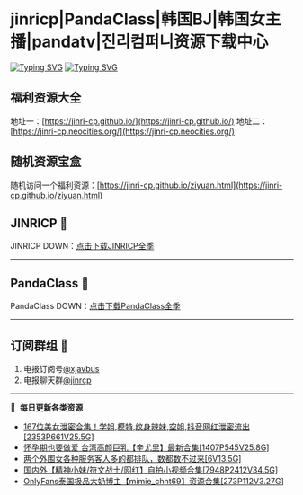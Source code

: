 # jinricp|PandaClass|韩国BJ|韩国女主播|pandatv|진리컴퍼니资源下载中心   
[![Typing SVG](https://readme-typing-svg.herokuapp.com?font=Fira+Code&pause=1000&center=true&vCenter=true&random=true&width=435&lines=所有链接都需要翻墙访问)](https://jinri-cp.neocities.org/free.html)
[![Typing SVG](https://readme-typing-svg.herokuapp.com?font=Fira+Code&pause=1000&center=true&vCenter=true&random=true&width=435&lines=点击进入福利资源下载中心)](https://pandaclass.neocities.org/)
## 福利资源大全
地址一：[https://jinri-cp.github.io/](https://jinri-cp.github.io/)
地址二：[https://jinri-cp.neocities.org/](https://jinri-cp.neocities.org/)
## 随机资源宝盒
随机访问一个福利资源：[https://jinri-cp.github.io/ziyuan.html](https://jinri-cp.github.io/ziyuan.html)
## JINRICP 👋   
JINRICP DOWN：[点击下载JINRICP全季](https://mypikpak.com/s/VODz7HXQoqcX0UrvaXfDtFoPo1)
****
## PandaClass 💯   
PandaClass DOWN：[点击下载PandaClass全季](https://mypikpak.com/s/VOKOTZkoEnkyvCnELVSquM97o1)   
****
## 订阅群组 🔞
1. 电报订阅号[@xjavbus](https://t.me/xjavbus)
2. 电报聊天群[@jinrcp](https://t.me/jinrcp)
**** 
📕 &nbsp;**每日更新各类资源**
<!-- BLOG-POST-LIST:START -->
- [167位美女泄密合集！学姐,模特,纹身辣妹,空姐,抖音网红泄密流出[2353P661V25.5G]](https://fuli.rulel.com/575.html)
- [怀孕期也要做爱 台湾高颜巨乳【辛尤里】最新合集[1407P545V25.8G]](https://fuli.rulel.com/574.html)
- [两个外围女各种服务客人多的都排队，数都数不过来[6V13.5G]](https://fuli.rulel.com/573.html)
- [国内外【精神小妹/符文战士/网红】自拍小视频合集[7948P2412V34.5G]](https://fuli.rulel.com/572.html)
- [OnlyFans泰国极品大奶博主【mimie_chnt69】资源合集[273P112V3.27G]](https://fuli.rulel.com/571.html)
<!-- BLOG-POST-LIST:END -->
